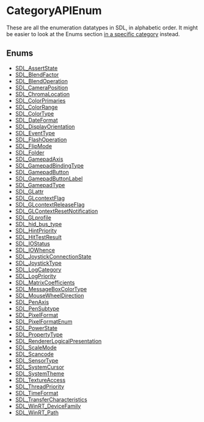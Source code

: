 # CategoryAPIEnum

These are all the enumeration datatypes in SDL, in alphabetic order. It
might be easier to look at the Enums section [in a specific category](APIByCategory) instead.

<!-- END CATEGORY DOCUMENTATION -->

## Enums

<!-- DO NOT HAND-EDIT CATEGORY LISTS, THEY ARE AUTOGENERATED AND WILL BE OVERWRITTEN, BASED ON TAGS IN INDIVIDUAL PAGE FOOTERS. EDIT THOSE INSTEAD. -->
<!-- BEGIN CATEGORY LIST: CategoryAPIEnum -->
- [SDL_AssertState](SDL_AssertState)
- [SDL_BlendFactor](SDL_BlendFactor)
- [SDL_BlendOperation](SDL_BlendOperation)
- [SDL_CameraPosition](SDL_CameraPosition)
- [SDL_ChromaLocation](SDL_ChromaLocation)
- [SDL_ColorPrimaries](SDL_ColorPrimaries)
- [SDL_ColorRange](SDL_ColorRange)
- [SDL_ColorType](SDL_ColorType)
- [SDL_DateFormat](SDL_DateFormat)
- [SDL_DisplayOrientation](SDL_DisplayOrientation)
- [SDL_EventType](SDL_EventType)
- [SDL_FlashOperation](SDL_FlashOperation)
- [SDL_FlipMode](SDL_FlipMode)
- [SDL_Folder](SDL_Folder)
- [SDL_GamepadAxis](SDL_GamepadAxis)
- [SDL_GamepadBindingType](SDL_GamepadBindingType)
- [SDL_GamepadButton](SDL_GamepadButton)
- [SDL_GamepadButtonLabel](SDL_GamepadButtonLabel)
- [SDL_GamepadType](SDL_GamepadType)
- [SDL_GLattr](SDL_GLattr)
- [SDL_GLcontextFlag](SDL_GLcontextFlag)
- [SDL_GLcontextReleaseFlag](SDL_GLcontextReleaseFlag)
- [SDL_GLContextResetNotification](SDL_GLContextResetNotification)
- [SDL_GLprofile](SDL_GLprofile)
- [SDL_hid_bus_type](SDL_hid_bus_type)
- [SDL_HintPriority](SDL_HintPriority)
- [SDL_HitTestResult](SDL_HitTestResult)
- [SDL_IOStatus](SDL_IOStatus)
- [SDL_IOWhence](SDL_IOWhence)
- [SDL_JoystickConnectionState](SDL_JoystickConnectionState)
- [SDL_JoystickType](SDL_JoystickType)
- [SDL_LogCategory](SDL_LogCategory)
- [SDL_LogPriority](SDL_LogPriority)
- [SDL_MatrixCoefficients](SDL_MatrixCoefficients)
- [SDL_MessageBoxColorType](SDL_MessageBoxColorType)
- [SDL_MouseWheelDirection](SDL_MouseWheelDirection)
- [SDL_PenAxis](SDL_PenAxis)
- [SDL_PenSubtype](SDL_PenSubtype)
- [SDL_PixelFormat](SDL_PixelFormat)
- [SDL_PixelFormatEnum](SDL_PixelFormatEnum)
- [SDL_PowerState](SDL_PowerState)
- [SDL_PropertyType](SDL_PropertyType)
- [SDL_RendererLogicalPresentation](SDL_RendererLogicalPresentation)
- [SDL_ScaleMode](SDL_ScaleMode)
- [SDL_Scancode](SDL_Scancode)
- [SDL_SensorType](SDL_SensorType)
- [SDL_SystemCursor](SDL_SystemCursor)
- [SDL_SystemTheme](SDL_SystemTheme)
- [SDL_TextureAccess](SDL_TextureAccess)
- [SDL_ThreadPriority](SDL_ThreadPriority)
- [SDL_TimeFormat](SDL_TimeFormat)
- [SDL_TransferCharacteristics](SDL_TransferCharacteristics)
- [SDL_WinRT_DeviceFamily](SDL_WinRT_DeviceFamily)
- [SDL_WinRT_Path](SDL_WinRT_Path)
<!-- END CATEGORY LIST -->

